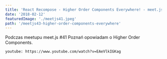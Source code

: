 ```yaml
---
title: 'React Recompose - Higher Order Components Everywhere! - meet.js #41 Poznań - nagranie video'
date: '2018-02-12'
featuredImage: './meetjs41.jpeg'
path: '/meetjs43-higher-order-components-everywhere'
---
```


Podczas meetupu meet.js #41 Poznań opowiadam o Higher Order Components.

`youtube: https://www.youtube.com/watch?v=EAeVlkIGKag`
